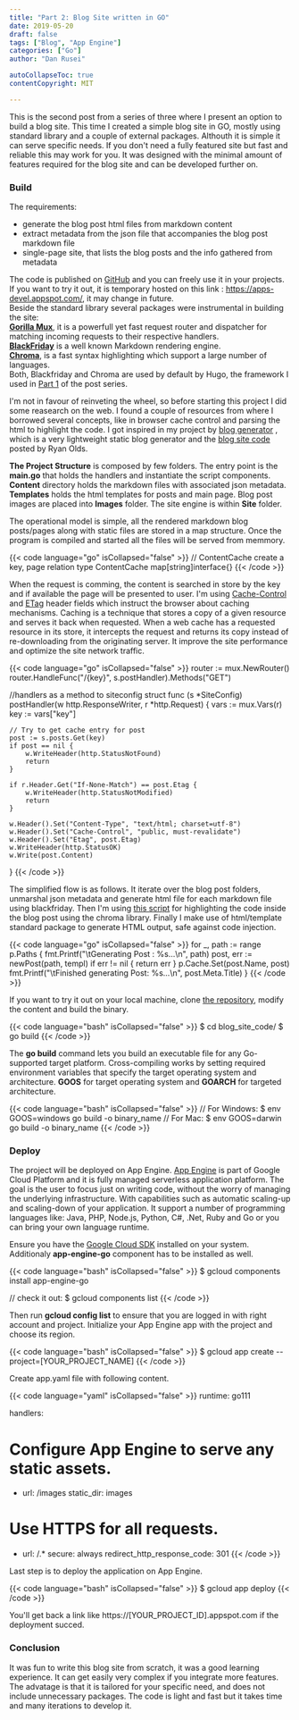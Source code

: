 ```yaml
---
title: "Part 2: Blog Site written in GO"
date: 2019-05-20
draft: false
tags: ["Blog", "App Engine"]
categories: ["Go"]
author: "Dan Rusei"

autoCollapseToc: true
contentCopyright: MIT

---
```


This is the second post from a series of three where I present an option to build a blog site.
This time I created a simple blog site in GO, mostly using standard library and a couple of external packages. Althouth it is simple it can serve specific needs. If you don't need a fully featured site but fast and reliable this may work for you. It was designed with the minimal amount of features required for the blog site and can be developed further on.

### Build

The requirements:

* generate the blog post html files from markdown content  
* extract metadata from the json file that accompanies the blog post markdown file
* single-page site, that lists the blog posts and the info gathered from metadata  

The code is published on [GitHub](https://github.com/danrusei/dev-state_blog_code/tree/master/blog_site_code) and you can freely use it in your projects. If you want to try it out, it is temporary hosted on this link : https://apps-devel.appspot.com/, it may change in future.  
Beside the standard library several packages were instrumental in building the site:  
**[Gorilla Mux](https://github.com/gorilla/mux)**, it is a powerfull yet fast request router and dispatcher for matching incoming requests to their respective handlers.  
**[BlackFriday](https://github.com/russross/blackfriday)** is a well known Markdown rendering engine.  
**[Chroma](https://github.com/alecthomas/chroma)**, is a fast syntax highlighting which support a large number of languages.  
Both, Blackfriday and Chroma are used by default by Hugo, the framework I used in [Part 1](https://dev-state.com/blog/hugo_blog_static/) of the post series.

I'm not in favour of reinveting the wheel, so before starting this project I did some reasearch on the web. I found a couple of resources from where I borrowed several concepts, like in browser cache control and parsing the html to highlight the code.  I got inspired in my project by [blog generator](https://github.com/zupzup/blog-generator) , which is a very lightweight static blog generator and the [blog site code](https://github.com/ryanrolds/pedantic_orderliness) posted by Ryan Olds.

**The Project Structure** is composed by few folders. The entry point is the **main.go** that holds the handlers and instantiate the script components. **Content** directory holds the markdown files with associated json metadata. **Templates** holds the html templates for posts and main page. Blog post images are placed into **Images** folder. The site engine is within **Site** folder.

The operational model is simple, all the rendered markdown blog posts/pages along with static files are stored in a map structure. Once the program is compiled and started all the files will be served from memmory. 

{{< code language="go" isCollapsed="false" >}}
// ContentCache create a key, page relation
type ContentCache map[string]interface{}
{{< /code >}}

When the request is comming, the content is searched in store by the key and if available the page will be presented to user. I'm using [Cache-Control](https://developer.mozilla.org/en-US/docs/Web/HTTP/Headers/Cache-Control) and [ETag](https://developer.mozilla.org/en-US/docs/Web/HTTP/Headers/ETag) header fields which instruct the browser about caching mechanisms. Caching is a technique that stores a copy of a given resource and serves it back when requested. When a web cache has a requested resource in its store, it intercepts the request and returns its copy instead of re-downloading from the originating server. It improve the site performance and optimize the site network traffic. 

{{< code language="go" isCollapsed="false" >}}
router := mux.NewRouter()
router.HandleFunc("/{key}", s.postHandler).Methods("GET")

//handlers as a method to siteconfig struct
func (s *SiteConfig) postHandler(w http.ResponseWriter, r *http.Request) {
	vars := mux.Vars(r)
	key := vars["key"]

	// Try to get cache entry for post
	post := s.posts.Get(key)
	if post == nil {
		w.WriteHeader(http.StatusNotFound)
		return
	}

	if r.Header.Get("If-None-Match") == post.Etag {
		w.WriteHeader(http.StatusNotModified)
		return
	}

	w.Header().Set("Content-Type", "text/html; charset=utf-8")
	w.Header().Set("Cache-Control", "public, must-revalidate")
	w.Header().Set("Etag", post.Etag)
	w.WriteHeader(http.StatusOK)
	w.Write(post.Content)
}
{{< /code >}}

The simplified flow is as follows. It iterate over the blog post folders, unmarshal json metadata and generate html file for each markdown file using blackfriday. Then I'm using [this script](https://github.com/zupzup/markdown-code-highlight-chroma) for highlighting the code inside the blog post using the chroma library. Finally I make use of html/template standard package to generate HTML output, safe against code injection.  

{{< code language="go" isCollapsed="false" >}}
for _, path := range p.Paths {
		fmt.Printf("\tGenerating Post : %s...\n", path)
		post, err := newPost(path, templ)
		if err != nil {
			return err
		}
		p.Cache.Set(post.Name, post)
		fmt.Printf("\tFinished generating Post: %s...\n", post.Meta.Title)
    }
{{< /code >}}

If you want to try it out on your local machine, clone [the repository](https://github.com/danrusei/dev-state_blog_code/tree/master/blog_site_code), modify the content and build the binary.

{{< code language="bash" isCollapsed="false" >}}
$ cd blog_site_code/
$ go build
{{< /code >}}

The **go build** command lets you build an executable file for any Go-supported target platform. Cross-compiling works by setting required environment variables that specify the target operating system and architecture. **GOOS** for target operating system and **GOARCH** for targeted architecture. 

{{< code language="bash" isCollapsed="false" >}}
// For Windows:
$ env GOOS=windows go build -o binary_name
// For Mac:
$ env GOOS=darwin go build -o binary_name
{{< /code >}}

### Deploy

The project will be deployed on App Engine. [App Engine](https://cloud.google.com/appengine/) is part of Google Cloud Platform and it is fully managed serverless application platform. The goal is the user to focus just on writing code, without the worry of managing the underlying infrastructure. With capabilities such as automatic scaling-up and scaling-down of your application. It support a number of programming languages like: Java, PHP, Node.js, Python, C#, .Net, Ruby and Go or you can bring your own language runtime.

Ensure you have the [Google Cloud SDK](https://cloud.google.com/sdk/install) installed on your system.
Additionaly **app-engine-go** component has to be installed as well.

{{< code language="bash" isCollapsed="false" >}}
$ gcloud components install app-engine-go

// check it out:
$ gcloud components list
{{< /code >}}

Then run **gcloud config list** to ensure that you are logged in with right account and project.
Initialize your App Engine app with the project and choose its region.

{{< code language="bash" isCollapsed="false" >}}
$ gcloud app create --project=[YOUR_PROJECT_NAME]
{{< /code >}}

Create app.yaml file with following content.

{{< code language="yaml" isCollapsed="false" >}}
runtime: go111

handlers:
# Configure App Engine to serve any static assets.
- url: /images
  static_dir: images

# Use HTTPS for all requests.
- url: /.*
  secure: always
  redirect_http_response_code: 301
{{< /code >}}

Last step is to deploy the application on App Engine.

{{< code language="bash" isCollapsed="false" >}}
$ gcloud app deploy
{{< /code >}}

You'll get back a link like https://[YOUR_PROJECT_ID].appspot.com if the deployment succed.


### Conclusion

It was fun to write this blog site from scratch, it was a good learning experience. It can get easily very complex if you integrate more features. The advatage is that it is tailored for your specific need, and does not include unnecessary packages. The code is light and fast but it takes time and many iterations to develop it.
